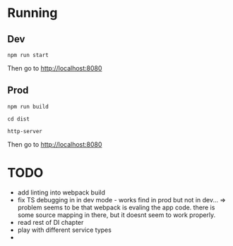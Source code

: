 # Running

## Dev

    npm run start

Then go to [http://localhost:8080](http://localhost:8080)

## Prod

    npm run build

    cd dist

    http-server


Then go to [http://localhost:8080](http://localhost:8080)

# TODO

- add linting into webpack build
- fix TS debugging in in dev mode - works find in prod but not in dev... => problem seems to be that webpack is evaling the app code. there is some source mapping in there, but it doesnt seem to work properly.
- read rest of DI chapter
- play with different service types
-
